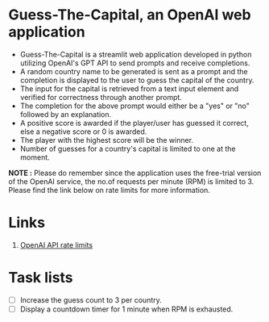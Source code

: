 # Guess-The-Capital, an OpenAI web application
- Guess-The-Capital is a streamlit web application developed in python utilizing OpenAI's GPT API to send prompts and receive completions.
- A random country name to be generated is sent as a prompt and the completion is displayed to the user to guess the capital of the country.
- The input for the capital is retrieved from a text input element and verified for correctness through another prompt.
- The completion for the above prompt would either be a "yes" or "no" followed by an explanation.
- A positive score is awarded if the player/user has guessed it correct, else a negative score or 0 is awarded.
- The player with the highest score will be the winner.
- Number of guesses for a country's capital is limited to one at the moment.

**NOTE :** Please do remember since the application uses the free-trial version of the OpenAI service, the no.of requests per minute (RPM) is limited to 3. Please find the link below on rate limits for more information.


# Links
1. [OpenAI API rate limits](https://platform.openai.com/docs/guides/rate-limits/overview)

# Task lists
- [ ] Increase the guess count to 3 per country.
- [ ] Display a countdown timer for 1 minute when RPM is exhausted.
